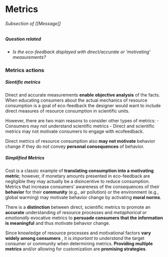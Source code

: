 # Metrics
###### Subsection of [[Message]]

##### Question related
- *Is the eco-feedback displayed with direct/accurate or 'motivating' measurements?*

### Metrics actions

##### Sientific metrics
Direct and accurate measurements **enable** **objective analysis** of the facts. When educating consumers about the actual mechanics of resource consumption is a goal of eco-feedback the designer would want to include direct measures of resource consumption in scientific units.

However, there are two main reasons to consider other types of metrics: 
	- Consumers may not understand scientific metrics
	-  Direct and  scientific metrics may not motivate consumers to engage with ecofeedback.

Direct metrics of resource consumption also **may not motivate** behavior change if they do not convey **personal consequences** of behavior.  

##### Simplified Metrics
Cost is a classic example of **translating consumption into a motivating metric**; however, if monetary amounts presented in eco-feedback are negligible they may actually be a disincentive to reduce consumption. Metrics that increase consumers’ awareness of the consequences of their **behavior** for their **community** (e.g., air pollution) or the environment (e.g., global warming) may motivate behavior change by activating **moral norms**.


There is a **distinction** between direct, scientific metrics to  promote an **accurate** understanding of resource processes and *metaphorical* or *emotionally* evocative metrics to **persuade consumers that the information is meaningful** and thus motivate behavior change. 

Since knowledge of resource processes and motivational factors **vary widely among consumers** , it is *important to understand* the target consumer or community when determining metrics. **Providing multiple metrics** and/or allowing for customization are **promising strategies**.
